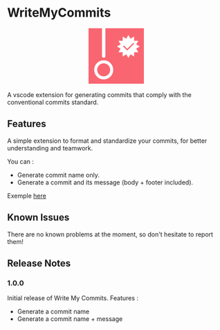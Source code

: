 # WriteMyCommits

<p align="center">
  <img src="./src/media/logo.png" alt="Logo WriteMyCommits">
</p>
A vscode extension for generating commits that comply with the conventional commits standard.  

## Features

A simple extension to format and standardize your commits, for better understanding and teamwork. 

You can :
- Generate commit name only.
- Generate a commit and its message (body + footer included).

Exemple [here](https://youtu.be/PiYvZSA-Qwo)  

## Known Issues

There are no known problems at the moment, so don't hesitate to report them!
  
## Release Notes
### 1.0.0

Initial release of Write My Commits.
Features : 
- Generate a commit name
- Generate a commit name + message